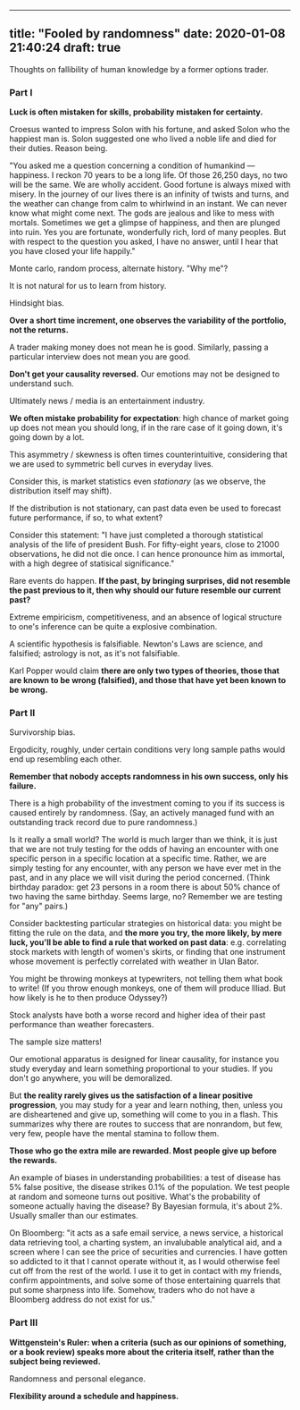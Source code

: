 
---
title: "Fooled by randomness"
date: 2020-01-08 21:40:24
draft: true
---


Thoughts on fallibility of human knowledge by a former options trader.

### Part I

**Luck is often mistaken for skills, probability mistaken for certainty.**

Croesus wanted to impress Solon with his fortune, and asked Solon who the happiest man is.
Solon suggested one who lived a noble life and died for their duties. Reason being.

"You asked me a question concerning a condition of humankind — happiness. I reckon 70 years to be a long life. Of those 26,250 days, no two will be the same. We are wholly accident. Good fortune is always mixed with misery. In the journey of our lives there is an infinity of twists and turns, and the weather can change from calm to whirlwind in an instant. We can never know what might come next. The gods are jealous and like to mess with mortals. Sometimes we get a glimpse of happiness, and then are plunged into ruin. Yes you are fortunate, wonderfully rich, lord of many peoples. But with respect to the question you asked, I have no answer, until I hear that you have closed your life happily."

Monte carlo, random process, alternate history. "Why me"?

It is not natural for us to learn from history.

Hindsight bias.

**Over a short time increment, one observes the variability of the portfolio, not the returns.**

A trader making money does not mean he is good.
Similarly, passing a particular interview does not mean you are good.

**Don't get your causality reversed.**
Our emotions may not be designed to understand such.

Ultimately news / media is an entertainment industry.

**We often mistake probability for expectation**: high chance of market going up does not mean you should long, if in the rare case of it going down, it's going down by a lot.

This asymmetry / skewness is often times counterintuitive, considering that we are used to symmetric bell curves in everyday lives.

Consider this, is market statistics even _stationary_ (as we observe, the distribution itself may shift).

If the distribution is not stationary, can past data even be used to forecast future performance, if so, to what extent?

Consider this statement: "I have just completed a thorough statistical analysis of the life of president Bush. For fifty-eight years, close to 21000 observations, he did not die once. I can hence pronounce him as immortal, with a high degree of statisical significance."

Rare events do happen.
**If the past, by bringing surprises, did not resemble the past previous to it, then why should our future resemble our current past?**

Extreme empiricism, competitiveness, and an absence of logical structure to one's inference can be quite a explosive combination.

A scientific hypothesis is falsifiable. Newton's Laws are science, and falsified; astrology is not, as it's not falsifiable.

Karl Popper would claim **there are only two types of theories, those that are known to be wrong (falsified), and those that have yet been known to be wrong.**

### Part II

Survivorship bias.

Ergodicity, roughly, under certain conditions very long sample paths would end up resembling each other.

**Remember that nobody accepts randomness in his own success, only his failure.**

There is a high probability of the investment coming to you if its success is caused entirely by randomness. (Say, an actively managed fund with an outstanding track record due to pure randomness.)

Is it really a small world?
The world is much larger than we think, it is just that we are not truly testing for the odds of having an encounter with one specific person in a specific location at a specific time. Rather, we are simply testing for any encounter, with any person we have ever met in the past, and in any place we will visit during the period concerned.
(Think birthday paradox: get 23 persons in a room there is about 50% chance of two having the same birthday. Seems large, no? Remember we are testing for "any" pairs.)

Consider backtesting particular strategies on historical data: you might be fitting the rule on the data, and **the more you try, the more likely, by mere luck, you'll be able to find a rule that worked on past data**: e.g. correlating stock markets with length of women's skirts, or finding that one instrument whose movement is perfectly correlated with weather in Ulan Bator.

You might be throwing monkeys at typewriters, not telling them what book to write! (If you throw enough monkeys, one of them will produce Illiad. But how likely is he to then produce Odyssey?)

Stock analysts have both a worse record and higher idea of their past performance than weather forecasters.

The sample size matters!

Our emotional apparatus is designed for linear causality, for instance you study everyday and learn something proportional to your studies. If you don't go anywhere, you will be demoralized.

But **the reality rarely gives us the satisfaction of a linear positive progression**, you may study for a year and learn nothing, then, unless you are disheartened and give up, something will come to you in a flash.
This summarizes why there are routes to success that are nonrandom, but few, very few, people have the mental stamina to follow them.

**Those who go the extra mile are rewarded. Most people give up before the rewards.**

An example of biases in understanding probabilities: a test of disease has 5% false positive, the disease strikes 0.1% of the population. We test people at random and someone turns out positive. What's the probability of someone actually having the disease? By Bayesian formula, it's about 2%. Usually smaller than our estimates.

On Bloomberg: "it acts as a safe email service, a news service, a historical data retrieving tool, a charting system, an invalubable analytical aid, and a screen where I can see the price of securities and currencies. I have gotten so addicted to it that I cannot operate without it, as I would otherwise feel cut off from the rest of the world. I use it to get in contact with my friends, confirm appointments, and solve some of those entertaining quarrels that put some sharpness into life. Somehow, traders who do not have a Bloomberg address do not exist for us."

### Part III

**Wittgenstein's Ruler: when a criteria (such as our opinions of something, or a book review) speaks more about the criteria itself, rather than the subject being reviewed.**

Randomness and personal elegance.

**Flexibility around a schedule and happiness.**

